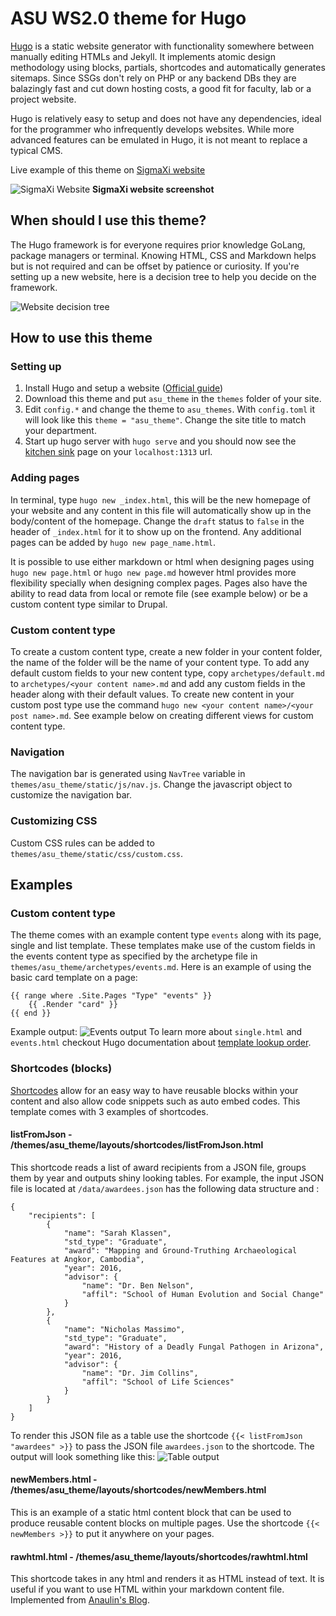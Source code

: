 # ASU WS2.0 theme for Hugo
[Hugo](https://gohugo.io/) is a static website generator with functionality somewhere between manually editing HTMLs and Jekyll. It implements atomic design methodology using blocks, partials, shortcodes and automatically generates sitemaps. Since SSGs don't rely on PHP or any backend DBs they are balazingly fast and cut down hosting costs, a good fit for faculty, lab or a project website. 

 Hugo is relatively easy to setup and does not have any dependencies, ideal for the programmer who infrequently develops websites. While more advanced features can be emulated in Hugo, it is not meant to replace a typical CMS.

 Live example of this theme on [SigmaXi website](http://sigmaxi.asu.edu)
 
 
 ![SigmaXi Website](img/sigmaxi.png)
 **SigmaXi website screenshot**

## When should I use this theme? 
The Hugo framework is for everyone requires prior knowledge GoLang, package managers or terminal. Knowing HTML, CSS and Markdown helps but is not required and can be offset by patience or curiosity. If you're setting up a new website, here is a decision tree to help you decide on the framework. 

![Website decision tree](img/framework_decision_tree.png)

## How to use this theme
### Setting up
1. Install Hugo and setup a website ([Official guide](https://gohugo.io/getting-started/quick-start/))
2. Download this theme and put `asu_theme` in the `themes` folder of your site.
3. Edit `config.*` and change the theme to `asu_themes`. With `config.toml` it will look like this `theme = "asu_theme"`. Change the site title to match your department.
4. Start up hugo server with `hugo serve` and you should now see the [kitchen sink](https://unity.web.asu.edu/kitchen-sink) page on your `localhost:1313` url.

### Adding pages
In terminal, type `hugo new _index.html`, this will be the new homepage of your website and any content in this file will automatically show up in the body/content of the homepage. Change the `draft` status to `false` in the header of `_index.html` for it to show up on the frontend. Any additional pages can be added by `hugo new page_name.html`. 

It is possible to use either markdown or html when designing pages using `hugo new page.html` or `hugo new page.md` however html provides more flexibility specially when designing complex pages. Pages also have the ability to read data from local or remote file (see example below) or be a custom content type similar to Drupal.

### Custom content type
To create a custom content type, create a new folder in your content folder, the name of the folder will be the name of your content type. To add any default custom fields to your new content type, copy `archetypes/default.md` to `archetypes/<your content name>.md` and add any custom fields in the header along with their default values. To create new content in your custom post type use the command `hugo new <your content name>/<your post name>.md`. See example below on creating different views for custom content type.

### Navigation
The navigation bar is generated using `NavTree` variable in `themes/asu_theme/static/js/nav.js`. Change the javascript object to customize the navigation bar.

### Customizing CSS
Custom CSS rules can be added to `themes/asu_theme/static/css/custom.css`.

## Examples
### Custom content type
The theme comes with an example content type `events` along with its page, single and list template. These templates make use of the custom fields in the events content type as specified by the archetype file in `themes/asu_theme/archetypes/events.md`. Here is an example of using the basic card template on a page:
```
{{ range where .Site.Pages "Type" "events" }}         
    {{ .Render "card" }}
{{ end }}
```
Example output:
![Events output](img/event_cards.png)
To learn more about `single.html` and `events.html` checkout Hugo documentation about [template lookup order](https://gohugo.io/templates/lookup-order/). 

### Shortcodes (blocks)
[Shortcodes](https://gohugo.io/content-management/shortcodes/) allow for an easy way to have reusable blocks within your content and also allow code snippets such as auto embed codes. This template comes with 3 examples of shortcodes. 

#### listFromJson - /themes/asu_theme/layouts/shortcodes/listFromJson.html
This shortcode reads a list of award recipients from a JSON file, groups them by year and outputs shiny looking tables. For example, the input JSON file is located at `/data/awardees.json` has the following data structure and :
```
{
    "recipients": [
        {
            "name": "Sarah Klassen",
            "std_type": "Graduate",
            "award": "Mapping and Ground-Truthing Archaeological Features at Angkor, Cambodia",
            "year": 2016,
            "advisor": {
                "name": "Dr. Ben Nelson",
                "affil": "School of Human Evolution and Social Change"
            }
        },
        {
            "name": "Nicholas Massimo",
            "std_type": "Graduate",
            "award": "History of a Deadly Fungal Pathogen in Arizona",
            "year": 2016,
            "advisor": {
                "name": "Dr. Jim Collins",
                "affil": "School of Life Sciences"
            }
        }
    ]
}
```
To render this JSON file as a table use the shortcode `{{< listFromJson "awardees" >}}` to pass the JSON file `awardees.json` to the shortcode. The output will look something like this: ![Table output](img/table_output.png)

#### newMembers.html - /themes/asu_theme/layouts/shortcodes/newMembers.html
This is an example of a static html content block that can be used to produce reusable content blocks on multiple pages. Use the shortcode `{{< newMembers >}}` to put it anywhere on your pages.

#### rawhtml.html - /themes/asu_theme/layouts/shortcodes/rawhtml.html
This shortcode takes in any html and renders it as HTML instead of text. It is useful if you want to use HTML within your markdown content file. Implemented from [Anaulin's Blog](https://anaulin.org/blog/hugo-raw-html-shortcode/).
